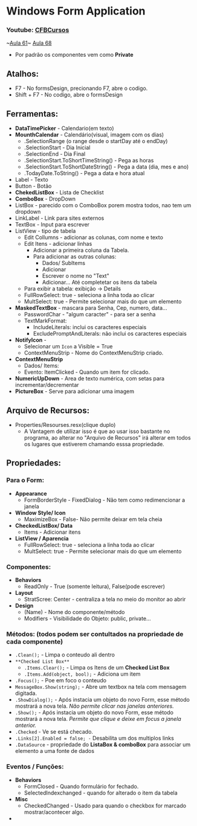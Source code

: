 # Windows Form Application  
### Youtube: [CFBCursos](https://www.youtube.com/watch?v=UZdEkx-Z-7g)
~[Aula 61](https://www.youtube.com/watch?v=UZdEkx-Z-7g)~ [Aula 68](https://www.youtube.com/watch?v=FKKbjTR4758)
<br>
* Por padrão os componentes vem como **Private**
## Atalhos:
* F7 - No formsDesign, precionando F7, abre o codigo.
* Shift + F7 - No codigo, abre o formsDesign

## Ferramentas: 
* **DataTimePicker** - Calendario(em texto)
* **MounthCalendar** - Calendário(visual, imagem com os dias)
   * .SelectionRange (o range desde o startDay até o endDay)
   * .SelectionStart - Dia Inicial
   * .SelectionEnd - Dia Final
   * .SelectionStart.ToShortTimeString() - Pega as horas
   * .SelectionStart.ToShortDateString() - Pega a data (dia, mes e ano)
   * .TodayDate.ToString() - Pega a data e hora atual
* Label - Texto
* Button - Botão
* **ChekedListBox** - Lista de Checklist
* **ComboBox** - DropDown
* ListBox - parecido com o ComboBox porem mostra todos, nao tem um dropdown
* LinkLabel - Link para sites externos
* TextBox - Input para escrever
* ListView - tipo de tabela
   * Edit Collumns - adicionar as colunas, com nome e texto
   * Edit Itens - adicionar linhas
      * Adicionar a primeira coluna da Tabela.
      * Para adicionar as outras colunas: 
         * Dados/ SubItems 
         * Adicionar
         * Escrever o nome no "Text"
         * Adicionar... Até completetar os itens da tabela
   * Para exibir a tabela: exibição ->  Details
   * FullRowSelect: true - seleciona a linha toda ao clicar
   * MultSelect: true - Permite selecionar mais do que um elemento
* **MaskedTextBox** - mascara para Senha, Cep, numero, data...
   * PasswordChar - "algum caracter" - para ser a senha
   * TextMarkFormat:
      * IncludeLiterals: inclui os caracteres especiais
      * ExcludePromptAndLiterals: não inclui os caracteres especiais
* **NotifyIcon** - 
     * Selecionar um `Icon` a Visible = True
     * ContextMenuStrip - Nome do ContextMenuStrip criado.
* **ContextMenuStrip**
     * Dados/ Items:
     * Evento: ItemClicked - Quando um item for clicado.
* **NumericUpDown** - Area de texto numérica, com setas para incrementar/decrementar
* **PictureBox** - Serve para adicionar uma imagem 

## Arquivo de Recursos:
* Properties/Resourses.resx(clique duplo)
   * A Vantagem de utilizar isso é que ao usar isso bastante no programa, ao alterar no "Arquivo de Recursos" irá alterar em todos os lugares que estiverem chamando esssa propriedade.

## Propriedades:
### Para o Form:
* **Appearance**
   * FormBorderStyle - FixedDialog - Não tem como redimencionar a janela
* **Window Style/ Icon**
   * MaximizeBox - False- Não permite deixar em tela cheia
* **CheckedListBox/ Data**
   * Items - Adicionar itens
* **ListView / Aparencia**
   * FullRowSelect: true - seleciona a linha toda ao clicar
   * MultSelect: true - Permite selecionar mais do que um elemento
   
### Componentes:
* **Behaviors**
   * ReadOnly - True (somente leitura), False(pode escrever)
* **Layout**
   * StratScree: Center - centraliza a tela no meio do monitor ao abrir
* **Design**
   * (Name) - Nome do componente/método
   * Modifiers - Visibilidade do Objeto: public, private...

### Métodos: (todos podem ser contultados na propriedade de cada componente)
* `.Clean();` - Limpa o conteudo ali dentro
* `**Checked List Box**`
   * `.Items.Clear();` - Limpa os Itens de um **Checked List Box**
   * `.Items.Add(object, bool);` - Adiciona um item
* `.Focus();` - Poe em foco o conteudo 
* `MessageBox.Show(string);` - Abre um textbox na tela com mensagem digitada.
* `.ShowDialog();` - Após instacia um objeto do novo Form, esse método mostrará a nova tela. _Não permite clicar nas janelas anteriores._
* `.Show();` - Após instacia um objeto do novo Form, esse método mostrará a nova tela. _Permite que clique e deixe em focus a janela anterior._
* `.Checked` - Ve se está checado.
* `.Links[2].Enabled = false; -` Desabilita um dos multiplos links
* `.DataSource` - propriedade do **ListaBox & comboBox** para associar um elemento a uma fonte de dados


### Eventos / Funções:
* **Behaviors**
   * FormClosed - Quando formulário for fechado.
   * SelectedIndexchanged - quando for alterado o item da tabela
* **Misc**
   * CheckedChanged - Usado para quando o checkbox for marcado mostrar/acontecer algo.
* 

